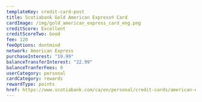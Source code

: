 ```yaml
---
templateKey: credit-card-post
title: Scotiabank Gold American Express® Card
cardImage: /img/gold_american_express_card_eng.png
creditScore: Excellent
creditScoreTwo: Good
fee: 120
feeOptions: dontmind
network: American Express
purchaseInterest: "19.99"
balanceTransferInterest: "22.99"
balanceTranferFees: 0
userCategory: personal
cardCategory: rewards
rewardType: points
href: https://www.scotiabank.com/ca/en/personal/credit-cards/american-express/gold-card.html?cid=a-27077b-23273c-&dclid=CLXt0NTk5-8CFQZH1QodQ7MMvA
---
```

